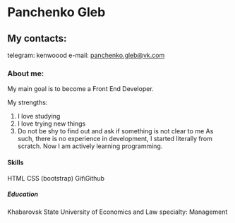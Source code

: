 # Panchenko Gleb

## My contacts:
telegram: kenwoood
e-mail: panchenko.gleb@vk.com

### About me:
My main goal is to become a Front End Developer.


My strengths:
1. I love studying
2. I love trying new things
3. Do not be shy to find out and ask if something is not clear to me
As such, there is no experience in development, I started literally from scratch. Now I am actively learning programming.

#### Skills
HTML
CSS (bootstrap)
Git\Github

##### Education
Khabarovsk State University of Economics and Law
specialty: Management

